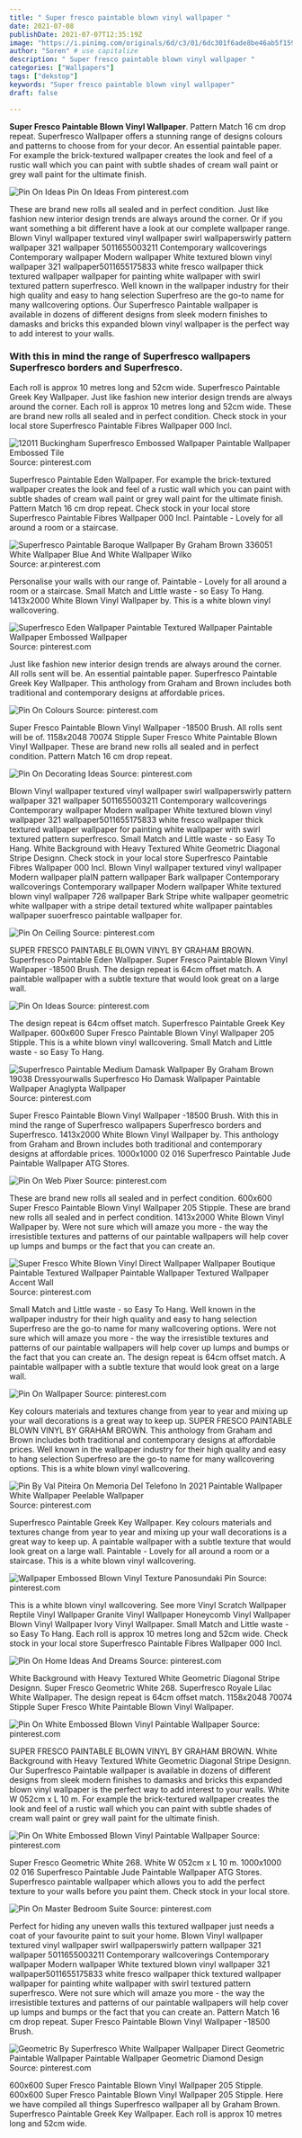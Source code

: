 ```yaml
---
title: " Super fresco paintable blown vinyl wallpaper "
date: 2021-07-08
publishDate: 2021-07-07T12:35:19Z
image: "https://i.pinimg.com/originals/6d/c3/01/6dc301f6ade8be46ab5f15997930b7d3.jpg"
author: "Soren" # use capitalize
description: " Super fresco paintable blown vinyl wallpaper "
categories: ["Wallpapers"]
tags: ["dekstop"]
keywords: "Super fresco paintable blown vinyl wallpaper"
draft: false

---
```



**Super Fresco Paintable Blown Vinyl Wallpaper**. Pattern Match 16 cm drop repeat. Superfresco Wallpaper offers a stunning range of designs colours and patterns to choose from for your decor. An essential paintable paper. For example the brick-textured wallpaper creates the look and feel of a rustic wall which you can paint with subtle shades of cream wall paint or grey wall paint for the ultimate finish.

![Pin On Ideas](https://i.pinimg.com/originals/ff/f7/a6/fff7a692bb5ac9cf37412e92e55cf1ff.jpg "Pin On Ideas")
Pin On Ideas From pinterest.com


These are brand new rolls all sealed and in perfect condition. Just like fashion new interior design trends are always around the corner. Or if you want something a bit different have a look at our complete wallpaper range. Blown Vinyl wallpaper textured vinyl wallpaper swirl wallpaperswirly pattern wallpaper 321 wallpaper 5011655003211 Contemporary wallcoverings Contemporary wallpaper Modern wallpaper White textured blown vinyl wallpaper 321 wallpaper5011655175833 white fresco wallpaper thick textured wallpaper wallpaper for painting white wallpaper with swirl textured pattern superfresco. Well known in the wallpaper industry for their high quality and easy to hang selection Superfreso are the go-to name for many wallcovering options. Our Superfresco Paintable wallpaper is available in dozens of different designs from sleek modern finishes to damasks and bricks this expanded blown vinyl wallpaper is the perfect way to add interest to your walls.

### With this in mind the range of Superfresco wallpapers Superfresco borders and Superfresco.

Each roll is approx 10 metres long and 52cm wide. Superfresco Paintable Greek Key Wallpaper. Just like fashion new interior design trends are always around the corner. Each roll is approx 10 metres long and 52cm wide. These are brand new rolls all sealed and in perfect condition. Check stock in your local store Superfresco Paintable Fibres Wallpaper 000 Incl.


![12011 Buckingham Superfresco Embossed Wallpaper Paintable Wallpaper Embossed Tile](https://i.pinimg.com/564x/25/63/93/256393ba12c6cd3b552ec3fc5ee76c58.jpg "12011 Buckingham Superfresco Embossed Wallpaper Paintable Wallpaper Embossed Tile")
Source: pinterest.com

Superfresco Paintable Eden Wallpaper. For example the brick-textured wallpaper creates the look and feel of a rustic wall which you can paint with subtle shades of cream wall paint or grey wall paint for the ultimate finish. Pattern Match 16 cm drop repeat. Check stock in your local store Superfresco Paintable Fibres Wallpaper 000 Incl. Paintable - Lovely for all around a room or a staircase.

![Superfresco Paintable Baroque Wallpaper By Graham Brown 336051 White Wallpaper Blue And White Wallpaper Wilko](https://i.pinimg.com/originals/e1/52/fe/e152fef87ba32c77a065902a257f4509.jpg "Superfresco Paintable Baroque Wallpaper By Graham Brown 336051 White Wallpaper Blue And White Wallpaper Wilko")
Source: ar.pinterest.com

Personalise your walls with our range of. Paintable - Lovely for all around a room or a staircase. Small Match and Little waste - so Easy To Hang. 1413x2000 White Blown Vinyl Wallpaper by. This is a white blown vinyl wallcovering.

![Superfresco Eden Wallpaper Paintable Textured Wallpaper Paintable Wallpaper Embossed Wallpaper](https://i.pinimg.com/originals/d4/b5/ff/d4b5ffd4b8d2f1067c5b7b2e38aa086b.jpg "Superfresco Eden Wallpaper Paintable Textured Wallpaper Paintable Wallpaper Embossed Wallpaper")
Source: pinterest.com

Just like fashion new interior design trends are always around the corner. All rolls sent will be. An essential paintable paper. Superfresco Paintable Greek Key Wallpaper. This anthology from Graham and Brown includes both traditional and contemporary designs at affordable prices.

![Pin On Colours](https://i.pinimg.com/originals/11/32/6d/11326d309f63c095e18f796541ad29b3.jpg "Pin On Colours")
Source: pinterest.com

Super Fresco Paintable Blown Vinyl Wallpaper -18500 Brush. All rolls sent will be of. 1158x2048 70074 Stipple Super Fresco White Paintable Blown Vinyl Wallpaper. These are brand new rolls all sealed and in perfect condition. Pattern Match 16 cm drop repeat.

![Pin On Decorating Ideas](https://i.pinimg.com/originals/dd/cd/7f/ddcd7f3d5068d0dfa98a3943e66e2ffc.jpg "Pin On Decorating Ideas")
Source: pinterest.com

Blown Vinyl wallpaper textured vinyl wallpaper swirl wallpaperswirly pattern wallpaper 321 wallpaper 5011655003211 Contemporary wallcoverings Contemporary wallpaper Modern wallpaper White textured blown vinyl wallpaper 321 wallpaper5011655175833 white fresco wallpaper thick textured wallpaper wallpaper for painting white wallpaper with swirl textured pattern superfresco. Small Match and Little waste - so Easy To Hang. White Background with Heavy Textured White Geometric Diagonal Stripe Designn. Check stock in your local store Superfresco Paintable Fibres Wallpaper 000 Incl. Blown Vinyl wallpaper textured vinyl wallpaper Modern wallpaper plaIN pattern wallpaper Bark wallpaper Contemporary wallcoverings Contemporary wallpaper Modern wallpaper White textured blown vinyl wallpaper 726 wallpaper Bark Stripe white wallpaper geometric white wallpaper with a stripe detail textured white wallpaper paintables wallpaper suoerfresco paintable wallpaper for.

![Pin On Ceiling](https://i.pinimg.com/originals/b0/20/bb/b020bbcc0a102a86884eaddd0224f5c4.jpg "Pin On Ceiling")
Source: pinterest.com

SUPER FRESCO PAINTABLE BLOWN VINYL BY GRAHAM BROWN. Superfresco Paintable Eden Wallpaper. Super Fresco Paintable Blown Vinyl Wallpaper -18500 Brush. The design repeat is 64cm offset match. A paintable wallpaper with a subtle texture that would look great on a large wall.

![Pin On Ideas](https://i.pinimg.com/originals/ff/f7/a6/fff7a692bb5ac9cf37412e92e55cf1ff.jpg "Pin On Ideas")
Source: pinterest.com

The design repeat is 64cm offset match. Superfresco Paintable Greek Key Wallpaper. 600x600 Super Fresco Paintable Blown Vinyl Wallpaper 205 Stipple. This is a white blown vinyl wallcovering. Small Match and Little waste - so Easy To Hang.

![Superfresco Paintable Medium Damask Wallpaper By Graham Brown 19038 Dressyourwalls Superfresco Ho Damask Wallpaper Paintable Wallpaper Anaglypta Wallpaper](https://i.pinimg.com/originals/2e/60/e9/2e60e97bdc29beea8cec83969e3d58b4.jpg "Superfresco Paintable Medium Damask Wallpaper By Graham Brown 19038 Dressyourwalls Superfresco Ho Damask Wallpaper Paintable Wallpaper Anaglypta Wallpaper")
Source: pinterest.com

Super Fresco Paintable Blown Vinyl Wallpaper -18500 Brush. With this in mind the range of Superfresco wallpapers Superfresco borders and Superfresco. 1413x2000 White Blown Vinyl Wallpaper by. This anthology from Graham and Brown includes both traditional and contemporary designs at affordable prices. 1000x1000 02 016 Superfresco Paintable Jude Paintable Wallpaper ATG Stores.

![Pin On Web Pixer](https://i.pinimg.com/474x/cf/c5/73/cfc57319b9bcd9c691bf16b7451992d5.jpg "Pin On Web Pixer")
Source: pinterest.com

These are brand new rolls all sealed and in perfect condition. 600x600 Super Fresco Paintable Blown Vinyl Wallpaper 205 Stipple. These are brand new rolls all sealed and in perfect condition. 1413x2000 White Blown Vinyl Wallpaper by. Were not sure which will amaze you more - the way the irresistible textures and patterns of our paintable wallpapers will help cover up lumps and bumps or the fact that you can create an.

![Super Fresco White Blown Vinyl Direct Wallpaper Wallpaper Boutique Paintable Textured Wallpaper Paintable Wallpaper Textured Wallpaper Accent Wall](https://i.pinimg.com/originals/c5/de/18/c5de188e9b67a0928aa21c80914cdd72.jpg "Super Fresco White Blown Vinyl Direct Wallpaper Wallpaper Boutique Paintable Textured Wallpaper Paintable Wallpaper Textured Wallpaper Accent Wall")
Source: pinterest.com

Small Match and Little waste - so Easy To Hang. Well known in the wallpaper industry for their high quality and easy to hang selection Superfreso are the go-to name for many wallcovering options. Were not sure which will amaze you more - the way the irresistible textures and patterns of our paintable wallpapers will help cover up lumps and bumps or the fact that you can create an. The design repeat is 64cm offset match. A paintable wallpaper with a subtle texture that would look great on a large wall.

![Pin On Wallpaper](https://i.pinimg.com/736x/ca/9f/7a/ca9f7afc4ce27405dceb3f7b9e1d0a37.jpg "Pin On Wallpaper")
Source: pinterest.com

Key colours materials and textures change from year to year and mixing up your wall decorations is a great way to keep up. SUPER FRESCO PAINTABLE BLOWN VINYL BY GRAHAM BROWN. This anthology from Graham and Brown includes both traditional and contemporary designs at affordable prices. Well known in the wallpaper industry for their high quality and easy to hang selection Superfreso are the go-to name for many wallcovering options. This is a white blown vinyl wallcovering.

![Pin By Val Piteira On Memoria Del Telefono In 2021 Paintable Wallpaper White Wallpaper Peelable Wallpaper](https://i.pinimg.com/736x/4e/83/4f/4e834f249cfc884633e1b60f551687d6.jpg "Pin By Val Piteira On Memoria Del Telefono In 2021 Paintable Wallpaper White Wallpaper Peelable Wallpaper")
Source: pinterest.com

Superfresco Paintable Greek Key Wallpaper. Key colours materials and textures change from year to year and mixing up your wall decorations is a great way to keep up. A paintable wallpaper with a subtle texture that would look great on a large wall. Paintable - Lovely for all around a room or a staircase. This is a white blown vinyl wallcovering.

![Wallpaper Embossed Blown Vinyl Texture Panosundaki Pin](https://i.pinimg.com/originals/2c/6d/04/2c6d04a73ffa9426222aab2611a02f43.jpg "Wallpaper Embossed Blown Vinyl Texture Panosundaki Pin")
Source: pinterest.com

This is a white blown vinyl wallcovering. See more Vinyl Scratch Wallpaper Reptile Vinyl Wallpaper Granite Vinyl Wallpaper Honeycomb Vinyl Wallpaper Blown Vinyl Wallpaper Ivory Vinyl Wallpaper. Small Match and Little waste - so Easy To Hang. Each roll is approx 10 metres long and 52cm wide. Check stock in your local store Superfresco Paintable Fibres Wallpaper 000 Incl.

![Pin On Home Ideas And Dreams](https://i.pinimg.com/originals/ce/e7/5a/cee75a2cc90ce66967048cbc0cc1702a.jpg "Pin On Home Ideas And Dreams")
Source: pinterest.com

White Background with Heavy Textured White Geometric Diagonal Stripe Designn. Super Fresco Geometric White 268. Superfresco Royale Lilac White Wallpaper. The design repeat is 64cm offset match. 1158x2048 70074 Stipple Super Fresco White Paintable Blown Vinyl Wallpaper.

![Pin On White Embossed Blown Vinyl Paintable Wallpaper](https://i.pinimg.com/564x/95/b6/ba/95b6bad964dc3f2a63ed9bdf2df684fb.jpg "Pin On White Embossed Blown Vinyl Paintable Wallpaper")
Source: pinterest.com

SUPER FRESCO PAINTABLE BLOWN VINYL BY GRAHAM BROWN. White Background with Heavy Textured White Geometric Diagonal Stripe Designn. Our Superfresco Paintable wallpaper is available in dozens of different designs from sleek modern finishes to damasks and bricks this expanded blown vinyl wallpaper is the perfect way to add interest to your walls. White W 052cm x L 10 m. For example the brick-textured wallpaper creates the look and feel of a rustic wall which you can paint with subtle shades of cream wall paint or grey wall paint for the ultimate finish.

![Pin On White Embossed Blown Vinyl Paintable Wallpaper](https://i.pinimg.com/564x/c7/6b/26/c76b26f046da9e79a019e575cd48a6aa.jpg "Pin On White Embossed Blown Vinyl Paintable Wallpaper")
Source: pinterest.com

Super Fresco Geometric White 268. White W 052cm x L 10 m. 1000x1000 02 016 Superfresco Paintable Jude Paintable Wallpaper ATG Stores. Superfresco paintable wallpaper which allows you to add the perfect texture to your walls before you paint them. Check stock in your local store.

![Pin On Master Bedroom Suite](https://i.pinimg.com/originals/a7/0a/5f/a70a5f3a90bdc606406860d77185620b.jpg "Pin On Master Bedroom Suite")
Source: pinterest.com

Perfect for hiding any uneven walls this textured wallpaper just needs a coat of your favourite paint to suit your home. Blown Vinyl wallpaper textured vinyl wallpaper swirl wallpaperswirly pattern wallpaper 321 wallpaper 5011655003211 Contemporary wallcoverings Contemporary wallpaper Modern wallpaper White textured blown vinyl wallpaper 321 wallpaper5011655175833 white fresco wallpaper thick textured wallpaper wallpaper for painting white wallpaper with swirl textured pattern superfresco. Were not sure which will amaze you more - the way the irresistible textures and patterns of our paintable wallpapers will help cover up lumps and bumps or the fact that you can create an. Pattern Match 16 cm drop repeat. Super Fresco Paintable Blown Vinyl Wallpaper -18500 Brush.

![Geometric By Superfresco White Wallpaper Wallpaper Direct Geometric Paintable Wallpaper Paintable Wallpaper Geometric Diamond Design](https://i.pinimg.com/originals/6d/c3/01/6dc301f6ade8be46ab5f15997930b7d3.jpg "Geometric By Superfresco White Wallpaper Wallpaper Direct Geometric Paintable Wallpaper Paintable Wallpaper Geometric Diamond Design")
Source: pinterest.com

600x600 Super Fresco Paintable Blown Vinyl Wallpaper 205 Stipple. 600x600 Super Fresco Paintable Blown Vinyl Wallpaper 205 Stipple. Here we have compiled all things Superfresco wallpaper all by Graham Brown. Superfresco Paintable Greek Key Wallpaper. Each roll is approx 10 metres long and 52cm wide.

